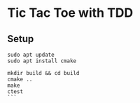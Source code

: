 # Tic Tac Toe with TDD

## Setup

````sheel
sudo apt update
sudo apt install cmake

mkdir build && cd build
cmake ..
make 
ctest
```